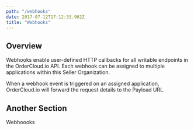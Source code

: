 ```yaml
---
path: "/webhooks"
date: 2017-07-12T17:12:33.962Z
title: "Webhooks"
---
```

<!---
  This configuration is for gatsby-transformer-remark plugin
  "title" is the header one that will appear at the top of the page
 --->

## Overview

Webhooks enable user-defined HTTP callbacks for all writable endpoints in the OrderCloud.io API. Each webhook can be assigned to multiple applications within this Seller Organization.

When a webhook event is triggered on an assigned application, OrderCloud.io will forward the request details to the Payload URL.

## Another Section

Webhoooks
